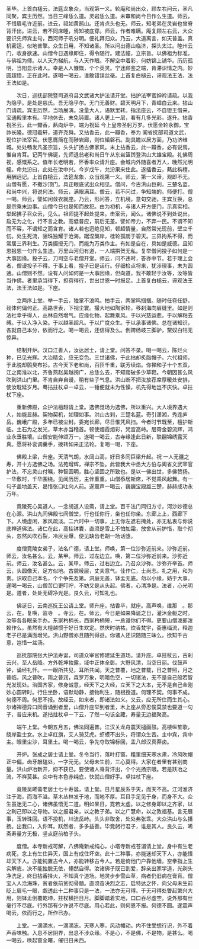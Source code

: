 <!-- { "loadSidebar": true } -->
圣毕。上首白槌云，法筵龙象众，当观第一义。轮庵和尚出众，顾左右问云，圣凡同聚，宾主历然。当日三峰恁么道。灵岩恁么道。未审和尚今日作么生道。师云，不惜眉毛许近前。进云，祗如黄鹄山。还肯点头也无。师云，知老弟在灵岩也曾脊背汗出。进云，若不同床睡，焉知被底穿。师云，作者难瞒。庵复顾左右云，大众要识先师宾主句，西河师子吼分明。便礼拜归众。乃云，大道离言，如天普盖。真机密运，似地普擎。众生日用，不知诸圣。所以问出德山临济，探头太过。睦州云门，收身欲速。山僧今日遇缘即住，得令随行。建法幢，立宗旨。以佛祖为标准，与佛祖为师。以人天为梯航，与人天作眼。不解空中着彩，何妨锦上铺华。历历孤明，当阳显示诸人。幸是人人慷慨，个个英灵。宁迷顾鉴之端，肯滞识情之内。妙圆超悟，正在此时。遂喝一喝云，谁敢错误丝毫。上首复白槌云，谛观法王法，法王法如是。

　　次日，巡抚部院暨司道府县文武诸大护法请开堂。拈护法宰官绅衿请疏。以我为隐乎。是处是慈氏。吾无隐乎尔。无门无善财。碧天明月下，青嶂白云来。拈山门请疏。宾主历然，当场展演。没量大人，语默里转。指法座云，不自镫王借来，宝通殿里本有。平地休去，未免钝置。诸人更上一层，看有几多光彩。遂升。拈香祝圣云，此一瓣香，爇向炉中，端为祝延
今上皇帝圣躬万岁。伏愿金轮永御，宝祚长隆。德冠羲轩，道齐尧舜。又拈香云，此一瓣香，奉为
阖省抚部司道文武，现位护法宰官。伏愿膺简在而陟岩廊，则位镇磐石。副具瞻以居方面，乃功济维城。处处畅发凡圣宗旨，头头扩扬古佛家风。末上拈香云，此一瓣香，必有说焉，惟自肯耳。记丙午佛诞，先师退翁老和尚日午从东岩篮舆登洪山大雄宝殿。礼佛周视，感慨系之。值年长老明若，怀香率众请升座。会城内外随喜者万人，晚然光明幢。命允汾曰，此处在汝中兴。今岁戊午，允汾果来住此。遂插香云，爇此栴檀，用酬远记。上首白槌云，法筵龙象，众当观第一义。师云，第一义谛，观即不无。山僧有愿，不撒沙顶门。具正眼底试出众相见。僧问，今古洪山巨刹，三楚名蓝。和尚中兴，将说何法。师云，满眼满耳。僧云，若不问过，争知端的。师便打。僧一喝。师云，譬如闲敛衣就座。乃云，形问答，立机境，意句交驰，主宾互换，总是宗乘末边事。山僧今日也是知而故犯。由为初机，与诸人开方便门，示真实相。举起拂子召众云，见么。祖师提不起处提来。击案云，闻么。诸佛说不到处说出。启无为之化，行不言之教。高低普应，前后无差。譬如帝力，不弃一民。不谓不知而不容，不谓知之而含育。诸人若也迥绝见知，顿超情量，自然常光现前，壁立千仞。处生死流，骊珠独耀于沧海。踞涅槃岸，桂轮孤朗于碧天。三界拘系不得，而常居三界利生。万类摄授无门，而能为万类作主。有如是自在，具如是威德。且知恩报恩一句作么生道。万里山河归有道，一人端拱贺无私。复举僧问投子如何是一大事因缘。投子云，刀司空与老僧开堂。师云，问不违时，答亦中节。若于理上会者，僧谩投子不得。于事上看，投子已是话行。仔细检点将来，犹涉理事，未为圆通。山僧则不然。设有人问如何是一大事因缘，但向道，我不敢轻于汝等，汝等皆当作佛。者里承当得下，担荷得行，世出世恩一时报足。上首复白槌云，谛观法王法，法王法如是。下座。

　　立两序上堂。举一手云，独掌不浪鸣。拍手云，两掌鸣掴掴。随时任卷任舒，觌体何偏何正。高路世表，下视尘寰。撮大地如陶家轮，移刹海向眉缝里。如是则法社幸乎得人，丛林自然增气。应缘化物，起舞乘风。于以兴慈运悲。于以解粘去缚。于以入净入染。于以越圣超凡。于以广度众生。于以承事诸佛。总在诸知识，各就自己本分，依而行之。喝一喝云，还信得及么。倒跨杨岐三脚驴，黧奴白牯无惊异。

　　结制开炉。汉口江善人，汝达居士，请上堂。问答不录。喝一喝云，陈烂火种，已见光辉。大冶精金，应无变色。三世诸佛，于此拈却炙脂帽子。六代祖师，于此脱却鹘臭布衫。古今天下老和尚，百匝千重，联芳续焰。你禅和子十个五双，江之南淮以北，齐鲁燕赵吴越闽广，总恁么去，不知踏破多少草鞋。今朝因甚么风吹到洪山门里。不肯自弃自谩，稍有些子气息。洪山断不把汝放荐席厚暖处安排，使汝耽延岁月。蓦拈拄杖卓一卓云，一锤便就未为性懆，机先得地岂不庆快。卓拄杖下座。

　　重新佛殿，众护法檀越请上堂。选佛觉场为选佛，所以重兴。大人境界遇大人，始能显赫。契物契机，如理如事。洪山古刹，三楚名蓝。奇引潇湘，秀连庐岳。巍峨广殿，多年已被尘封。委宛长廊，尽日惟凭风扫。今者时节既至，檀护斯临。土石为之发光，草木亦当稽首。顿使烟霞烜彩，梵宫高峙。层霄金碧流辉，鸿业永垂胜壤。山僧安能伸颂万一。遂喝一喝云，古寺缘逢此日新，联翩锦绣露天真。愿将补衮调羹手，拨转如来正法轮。复喝一喝，下座。

　　佛殿上梁，升座。天清气朗，水阔山高，好日多同巨梁升起。祝
一人无疆之寿，开十方选佛之场。法苑增辉，禅宗不坠。此皆我大中丞大方伯与阖省文武宰官护法，不忘灵山付嘱，种智圆明，胜心坚固之所致也。是以一佛出世，多佛赞扬。一华敷时，千华围绕。见闻历历，主伴重重。山僧忝居斯席，不觉乘风起舞。有一句子盖地盖天，曷惜张口吐向人前。遂震声一喝云，巍巍宝殿雄三楚，赫赫成功永万年。

　　竟陵死心吴道人，一念胡道人设斋，请上堂。百千法门同归方寸，河沙妙德总在心源。洪山九间佛殿七间僧堂，行也任你行，坐也任你坐。东廊上上，西廊下下。人境虚闲，家风疏淡。二六时中一切事，上无你左遮右掩处，亦无私衷与你说底禅道佛法。诸仁在此，高挂钵囊，直须是雪上不怕加霜，放舍从前护惜，取个彻头，忽然风吹石裂，冷灰豆爆，便见缺齿老胡一场话堕。

　　度僧竟陵女弟子，法名广德，请上堂。师唤，第一位沙弥近前来。沙弥近前。师云，汝名甚么。云，某甲。师云，过左边立。唤，第二位沙弥近前来。沙弥近前。师云，汝名甚么。云，某甲。师云，过右边立。乃召众沙弥。沙弥齐举首。师云，头圆像天，足方似地。古貌崚层，丈夫意气。佳作仁，士尚志。礼之用，和为贵。识取自己本名，个个争先及第。洞庭无盖，钵盂无底。勿以小缘，妨于大事。遂喝一喝云，山僧苦口更叮咛，不妨又是从头起。佛者，心清净是。法者，心光明是。道者，处处无碍净光是。良久云，可知礼也。

　　佛诞日，云南巡抚王公请上堂。师升座。拈香毕，就座。高声唤，维那　。那云，在。复唤，监寺　。寺云，在。师云，今日是如来降诞之日，灌沐金躯之时。汝等各各眼亲手办。东家杓柄长，西家杓柄短，一总谩你们不得。更要山僧泼郎泼赖作么。虽然有大檀越惯于好日生欢定。然庆时纳祐，炊香梵宇，斋惠缁流，释迦老子已是满面增光。洪山野僧亦且随列得益。你诸人还识随随三昧么。欲知千古意，岂惜一盆汤。

　　巡抚部院张大护法寿诞，司道众宰官修建延生道场。请升座。卓拄杖云，古刹云兴，至人岳降。方外乾坤独露，域中正体全彰。大野风清，当空日丽。伐鼓声钟，诵经礼忏。一一眼所共见，耳所共闻。天之普覆，地之普载，日之普照，月之普临，风之普吹，雨之普润，森罗万象，明暗色空，一切诸法，无不是自己般若智光发现处。治国齐家，修身诚意，经天下之大经，立天下之大本，无不是自己金刚妙心圆转时。行住坐卧，语默动静，接物利生，随根授道。何理不契。何事不成。何德不周。何恩不报。故经云，如来者，即诸法如义。又云，应无所住而生其心。尔诸禅德异口同音诵到者里，山僧升座举到者里，木上座从旁忍俊莫禁也要道一句子，普应来机。遂拈拄杖卓一下云，了然一句该全藏，寿量无边福聚高。

　　端午上堂。今朝五月五，佛法同遍普。江汉关龙舟震天槌画鼓。高楼纵笙歌，绕岸盈士女。水上卓红旗，艾人骑艾虎。虾蟆不出头，将谓众生苦。主中宾，宾中主。眼里尘沙，耳里土。喝一喝云，争先夺取锦标回，孟八郎汉真莽卤。

　　开炉。张成之居士请上堂。冬令当行，落叶打窗。粗里细天寒水肃，冷风吹帽正中偏。齿牙敲磕处，一字元无。父母未生前，三心莫得。大家在者里有甚别商量。洪山炉冶新开，抑不获已。要使诸人脊背汗出，个个光扬宗眼。若是跃冶之流，不祥莫甚。众中有本色赤纯底，快就山僧好手。卓拄杖下座。

　　竟陵吴晞斋老居士七十寿诞，请上堂。日月星辰系于天，而天不高。江河淮济注于海，而海不溢。草木丛林发于地，而地不厚。耳目手足见于身，而身不大。众生虽迷无二心，诸佛虽悟无二道。明如杲日，霓若太虚。以之修身即以之齐家，以之利己即以之导物。以之报君亲，以之教子弟。以之广慧命，以之敦福基。言无展事，玉转珠回。语不投机，川流岳峙。头头非取舍，处处弗张乖。大众洪山与么播扬。出我口，入你耳。跃然者，多多益善。毕竟躬行君子，谁是其人。良久云，晞斋寿量方无极，竖点庭前柏子头。

　　度僧。本寺新戒可解，八佛庵新戒纯心，小塔寺新戒苍湄请上堂。身中有生老病死，念上有生住异灭，国上有成住坏空。此十二种事，亦能迷却天下人，亦能悟却天下人。亦能钝置古今人，亦能转移古今人。若是倚他门户靠他墙，空拳指上生实解底，决不能独脱无依，翛然自得。汝诸佛子既已割爱，辞亲出家学道，光剃头净洗足，终日拈香择火，不知真个道场。地灵步步雪山草，病者仍旧病在膏肓。僧宝人人沧海珠，贫者依前贫彻骨髓。直须奋决烈之志，启特达之怀，向父母未生前眨上眉毛一眼，觑透此十二种事只是一法，一法亦无可得。于无可得处瞥起繁兴大用，则钵盂倒覆乾坤，拄杖横担日月。脚脚踏着实地，口口吞尽虚空。说外那有丝毫行不尽底。行外那有少许说不尽底。用心若此，则何恩不报。何德不圆。遂震声喝云，依而行之，所作已办。

　　上堂。一滴滴水，一滴滴冻。天寒人寒，风动幡动。内不住受想行识，外不着声香味触。入息不居阴界，出息不涉众缘。不是心，不是佛，不是物，是甚么。喝一喝云，唤起窗全曙，催归日未西。

